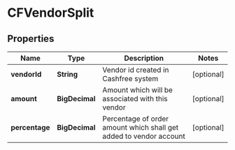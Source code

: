 

# CFVendorSplit


## Properties

| Name | Type | Description | Notes |
|------------ | ------------- | ------------- | -------------|
|**vendorId** | **String** | Vendor id created in Cashfree system |  [optional] |
|**amount** | **BigDecimal** | Amount which will be associated with this vendor |  [optional] |
|**percentage** | **BigDecimal** | Percentage of order amount which shall get added to vendor account |  [optional] |




